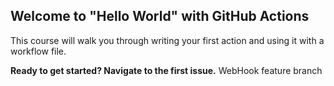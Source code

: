 ## Welcome to "Hello World" with GitHub Actions

This course will walk you through writing your first action and using it with a workflow file. 

**Ready to get started? Navigate to the first issue.** 
WebHook feature branch
